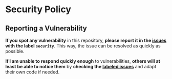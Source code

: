# Security Policy

<!-- Maybe later if I apply a versioning -->
<!-- 
## Supported Versions

Use this section to tell people about which versions of your project are
currently being supported with security updates.

| Version | Supported          |
| ------- | ------------------ |
| 5.1.x   | :white_check_mark: |
| 5.0.x   | :x:                |
| 4.0.x   | :white_check_mark: |
| < 4.0   | :x:                | 
-->

## Reporting a Vulnerability

**If you spot any vulnerability** in this repository, **please report it in the [issues](https://github.com/Marcompiler/spring-vue-postgres-keycloak-architecture/issues) with the label `security`**. This way, the issue can be resolved as quickly as possible.

**If I am unable to respond quickly enough** to vulnerabilities, **others will at least be able to notice them** by **checking the [labeled issues](https://github.com/Marcompiler/spring-vue-postgres-keycloak-architecture/issues?q=is%3Aissue%20state%3Aopen%20label%3Asecurity)** and adapt their own code if needed.
